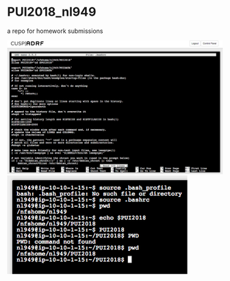# PUI2018_nl949
a repo for homework submissions

![image of my bash profile on the ADRF terminal](data/images/bash_profile.png)
![image of my terminal setup](data/images/terminal_shortcuts.png)